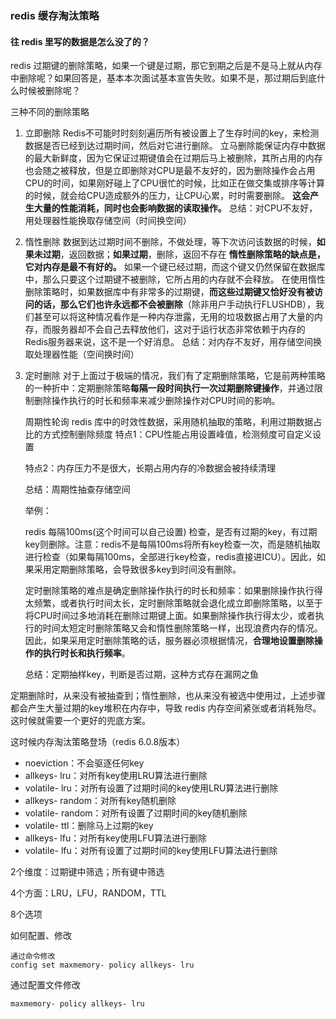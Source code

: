 ### redis 缓存淘汰策略

#### 往 redis 里写的数据是怎么没了的？

redis 过期键的删除策略，如果一个键是过期，那它到期之后是不是马上就从内存中删除呢？如果回答是，基本本次面试基本宣告失败。如果不是，那过期后到底什么时候被删除呢？

三种不同的删除策略

1. 立即删除
   Redis不可能时时刻刻遍历所有被设置上了生存时间的key，来检测数据是否已经到达过期时间，然后对它进行删除。
   立马删除能保证内存中数据的最大新鲜度，因为它保证过期键值会在过期后马上被删除，其所占用的内存也会随之被释放，但是立即删除对CPU是最不友好的，因为删除操作会占用CPU的时间，如果刚好碰上了CPU很忙的时候，比如正在做交集或排序等计算的时候，就会给CPU造成额外的压力，让CPU心累，时时需要删除。
   **这会产生大量的性能消耗，同时也会影响数据的读取操作。**
   总结：对CPU不友好，用处理器性能换取存储空间（时间换空间）
   
2. 惰性删除
   数据到达过期时间不删除，不做处理，等下次访问该数据的时候，**如果未过期**，返回数据；**如果过期**，删除，返回不存在
   **惰性删除策略的缺点是，它对内存是最不有好的。**
   如果一个键已经过期，而这个键又仍然保留在数据库中，那么只要这个过期键不被删除，它所占用的内存就不会释放。
   在使用惰性删除策略时，如果数据库中有非常多的过期键，**而这些过期键又恰好没有被访问的话，那么它们也许永远都不会被删除**（除非用户手动执行FLUSHDB），我们甚至可以将这种情况看作是一种内存泄露，无用的垃圾数据占用了大量的内存，而服务器却不会自己去释放他们，这对于运行状态非常依赖于内存的Redis服务器来说，这不是一个好消息。
   总结：对内存不友好，用存储空间换取处理器性能（空间换时间）
   
3. 定时删除
   对于上面过于极端的情况，我们有了定期删除策略，它是前两种策略的一种折中：定期删除策略**每隔一段时间执行一次过期删除键操作**，并通过限制删除操作执行的时长和频率来减少删除操作对CPU时间的影响。

   周期性轮询 redis 库中的时效性数据，采用随机抽取的策略，利用过期数据占比的方式控制删除频度
   特点1：CPU性能占用设置峰值，检测频度可自定义设置

   特点2：内存压力不是很大，长期占用内存的冷数据会被持续清理

   总结：周期性抽查存储空间

   举例：

   redis 每隔100ms(这个时间可以自己设置) 检查，是否有过期的key，有过期key则删除。注意：redis不是每隔100ms将所有key检查一次，而是随机抽取进行检查（如果每隔100ms，全部进行key检查，redis直接进ICU）。因此，如果采用定期删除策略，会导致很多key到时间没有删除。

   定时删除策略的难点是确定删除操作执行的时长和频率：如果删除操作执行得太频繁，或者执行时间太长，定时删除策略就会退化成立即删除策略，以至于将CPU时间过多地消耗在删除过期键上面。如果删除操作执行得太少，或者执行的时间太短定时删除策略又会和惰性删除策略一样，出现浪费内存的情况。因此，如果采用定时删除策略的话，服务器必须根据情况，**合理地设置删除操作的执行时长和执行频率**。

   总结：定期抽样key，判断是否过期，这种方式存在漏网之鱼

定期删除时，从来没有被抽查到；惰性删除，也从来没有被选中使用过，上述步骤都会产生大量过期的key堆积在内存中，导致 redis 内存空间紧张或者消耗殆尽。这时候就需要一个更好的兜底方案。

这时候内存淘汰策略登场（redis 6.0.8版本）

- noeviction：不会驱逐任何key
- allkeys- lru：对所有key使用LRU算法进行删除
- volatile- lru：对所有设置了过期时间的key使用LRU算法进行删除
- allkeys- random：对所有key随机删除
- volatile- random：对所有设置了过期时间的key随机删除
- volatile- ttl：删除马上过期的key
- allkeys- lfu：对所有key使用LFU算法进行删除
- volatile- lfu：对所有设置了过期时间的key使用LFU算法进行删除

2个维度：过期键中筛选；所有键中筛选

4个方面：LRU，LFU，RANDOM，TTL

8个选项



如何配置、修改

```
通过命令修改
config set maxmemory- policy allkeys- lru
```

通过配置文件修改

```
maxmemory- policy allkeys- lru
```

